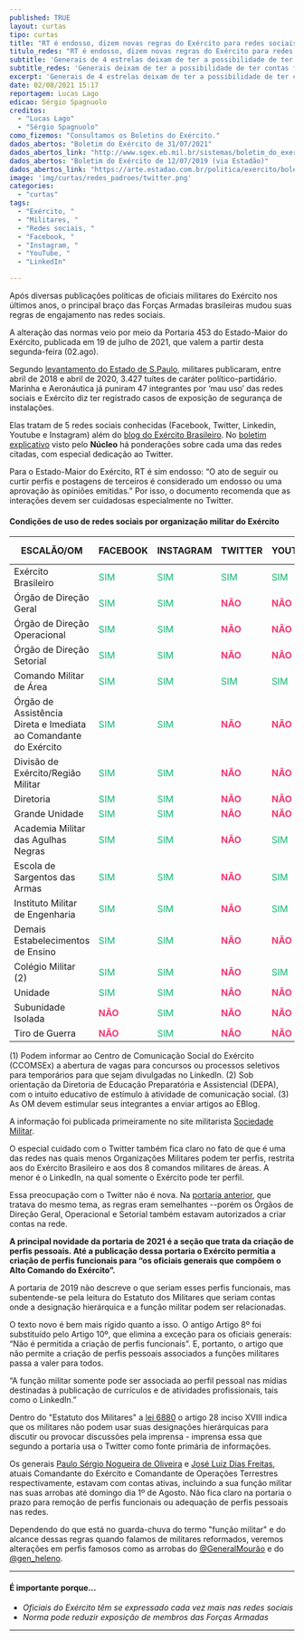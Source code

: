 ```yaml
---
published: TRUE
layout: curtas
tipo: curtas
title: "RT é endosso, dizem novas regras do Exército para redes sociais"
titulo_redes: "RT é endosso, dizem novas regras do Exército para redes sociais"
subtitle: 'Generais de 4 estrelas deixam de ter a possibilidade de ter contas funcionais nas redes sociais; função militar só pode fazer parte de perfil do Linkedin'
subtitle_redes: 'Generais deixam de ter a possibilidade de ter contas funcionais nas redes sociais'
excerpt: 'Generais de 4 estrelas deixam de ter a possibilidade de ter contas funcionais nas redes sociais, função militar só pode fazer parte do perfil do Linkedin'
date: 02/08/2021 15:17
reportagem: Lucas Lago
edicao: Sérgio Spagnuolo
creditos:
  - "Lucas Lago"
  - "Sérgio Spagnuolo"
como_fizemos: "Consultamos os Boletins do Exército."
dados_abertos: "Boletim do Exército de 31/07/2021"
dados_abertos_link: "http://www.sgex.eb.mil.br/sistemas/boletim_do_exercito/copiar.php?codarquivo=1907&act=bre"
dados_abertos: "Boletim do Exército de 12/07/2019 (via Estadão)"
dados_abertos_link: "https://arte.estadao.com.br/politica/exercito/boletim-exercito-tuites/boletim-exercito-tuites-2019.pdf"
image: 'img/curtas/redes_padroes/twitter.png'
categories:
  - "curtas"
tags:
  - "Exército, "
  - "Militares, "
  - "Redes sociais, "
  - "Facebook, "
  - "Instagram, "
  - "YouTube, "
  - "LinkedIn"

---
```


Após diversas publicações políticas de oficiais militares do Exército nos últimos anos, o principal braço das Forças Armadas brasileiras mudou suas regras de engajamento nas redes sociais.

A alteração das normas veio por meio da Portaria 453 do Estado-Maior do Exército, publicada em 19 de julho de 2021, que valem a partir desta segunda-feira (02.ago).

Segundo [levantamento do Estado de S.Paulo](https://politica.estadao.com.br/noticias/geral,em-dois-anos-militares-da-ativa-postaram-3-4-mil-tuites-politicos,70003701887), militares publicaram, entre abril de 2018 e abril de 2020, 3.427 tuítes de caráter político-partidário. Marinha e Aeronáutica já puniram 47 integrantes por ‘mau uso’ das redes sociais e Exército diz ter registrado casos de exposição de segurança de instalações.

Elas tratam de 5 redes sociais conhecidas (Facebook, Twitter, Linkedin, Youtube e Instagram) além do [blog do Exército Brasileiro](http://eblog.eb.mil.br/). No [boletim explicativo](http://www.sgex.eb.mil.br/sistemas/boletim_do_exercito/copiar.php?codarquivo=1907&act=bre) visto pelo **Núcleo** há ponderações sobre cada uma das redes citadas, com especial dedicação ao Twitter.

Para o Estado-Maior do Exército, RT é sim endosso: “O ato de seguir ou curtir perfis e postagens de terceiros é considerado um endosso ou uma aprovação às opiniões emitidas.” Por isso, o documento recomenda que as interações devem ser cuidadosas especialmente no Twitter.

#### Condições de uso de redes sociais por organização militar do Exército

| ESCALÃO/OM                                                         | FACEBOOK | INSTAGRAM | TWITTER | YOUTUBE | LINKEDIN | BLOG (3) |
|--------------------------------------------------------------------|----------|-----------|---------|---------|----------|------|
| Exército Brasileiro                                              | <span style="color:#0fb872">SIM</span>      | <span style="color:#0fb872">SIM</span>       | <span style="color:#0fb872">SIM</span>     | <span style="color:#0fb872">SIM</span>     | <span style="color:#0fb872">SIM</span>      | <span style="color:#0fb872">SIM</span>  |
| Órgão de Direção Geral                                           | <span style="color:#0fb872">SIM</span>      | <span style="color:#0fb872">SIM</span>       | <span style="color:#f33872;font-weight:700">NÃO</span>     | <span style="color:#f33872;font-weight:700">NÃO</span>     | <span style="color:#f33872;font-weight:700">NÃO (1)</span>      | <span style="color:#f33872;font-weight:700">NÃO</span>  |
| Órgão de Direção Operacional                                     | <span style="color:#0fb872">SIM</span>      | <span style="color:#0fb872">SIM</span>       | <span style="color:#f33872;font-weight:700">NÃO</span>     | <span style="color:#f33872;font-weight:700">NÃO</span>     | <span style="color:#f33872;font-weight:700">NÃO (1)</span>      | <span style="color:#f33872;font-weight:700">NÃO</span>  |
| Órgão de Direção Setorial                                        | <span style="color:#0fb872">SIM</span>      | <span style="color:#0fb872">SIM</span>       | <span style="color:#f33872;font-weight:700">NÃO</span>     | <span style="color:#f33872;font-weight:700">NÃO</span>     | <span style="color:#f33872;font-weight:700">NÃO (1)</span>      | <span style="color:#f33872;font-weight:700">NÃO</span>  |
| Comando Militar de Área                                          | <span style="color:#0fb872">SIM</span>      | <span style="color:#0fb872">SIM</span>       | <span style="color:#0fb872">SIM</span>     | <span style="color:#0fb872">SIM</span>     | <span style="color:#f33872;font-weight:700">NÃO</span>      | <span style="color:#f33872;font-weight:700">NÃO</span>  |
| Órgão de Assistência Direta e Imediata ao Comandante do Exército | <span style="color:#0fb872">SIM</span>      | <span style="color:#0fb872">SIM</span>       | <span style="color:#f33872;font-weight:700">NÃO</span>     | <span style="color:#f33872;font-weight:700">NÃO</span>     | <span style="color:#f33872;font-weight:700">NÃO (1)</span>      | <span style="color:#f33872;font-weight:700">NÃO</span>  |
| Divisão de Exército/Região Militar                               | <span style="color:#0fb872">SIM</span>      | <span style="color:#0fb872">SIM</span>       | <span style="color:#f33872;font-weight:700">NÃO</span>     | <span style="color:#f33872;font-weight:700">NÃO</span>     | <span style="color:#f33872;font-weight:700">NÃO (1)</span>      | <span style="color:#f33872;font-weight:700">NÃO</span>  |
| Diretoria                                                        | <span style="color:#0fb872">SIM</span>      | <span style="color:#0fb872">SIM</span>       | <span style="color:#f33872;font-weight:700">NÃO</span>     | <span style="color:#f33872;font-weight:700">NÃO</span>     | <span style="color:#f33872;font-weight:700">NÃO (1)</span>      | <span style="color:#f33872;font-weight:700">NÃO</span>  |
| Grande Unidade                                                   | <span style="color:#0fb872">SIM</span>      | <span style="color:#0fb872">SIM</span>       | <span style="color:#f33872;font-weight:700">NÃO</span>     | <span style="color:#f33872;font-weight:700">NÃO</span>     | <span style="color:#f33872;font-weight:700">NÃO</span>      | <span style="color:#f33872;font-weight:700">NÃO</span>  |
| Academia Militar das Agulhas Negras                              | <span style="color:#0fb872">SIM</span>      | <span style="color:#0fb872">SIM</span>       | <span style="color:#f33872;font-weight:700">NÃO</span>     | <span style="color:#0fb872">SIM</span>     | <span style="color:#f33872;font-weight:700">NÃO (1)</span>      | <span style="color:#f33872;font-weight:700">NÃO</span>  |
| Escola de Sargentos das Armas                                    | <span style="color:#0fb872">SIM</span>      | <span style="color:#0fb872">SIM</span>       | <span style="color:#f33872;font-weight:700">NÃO</span>     | <span style="color:#0fb872">SIM</span>     | <span style="color:#f33872;font-weight:700">NÃO (1)</span>      | <span style="color:#f33872;font-weight:700">NÃO</span>  |
| Instituto Militar de Engenharia                                  | <span style="color:#0fb872">SIM</span>      | <span style="color:#0fb872">SIM</span>       | <span style="color:#f33872;font-weight:700">NÃO</span>     | <span style="color:#0fb872">SIM</span>     | <span style="color:#f33872;font-weight:700">NÃO (1)</span>      | <span style="color:#f33872;font-weight:700">NÃO</span>  |
| Demais Estabelecimentos de Ensino                                | <span style="color:#0fb872">SIM</span>      | <span style="color:#0fb872">SIM</span>       | <span style="color:#f33872;font-weight:700">NÃO</span>     | <span style="color:#f33872;font-weight:700">NÃO</span>     | <span style="color:#f33872;font-weight:700">NÃO</span>      | <span style="color:#f33872;font-weight:700">NÃO</span>  |
| Colégio Militar (2)                                                  | <span style="color:#0fb872">SIM</span>      | <span style="color:#0fb872">SIM</span>       | <span style="color:#f33872;font-weight:700">NÃO</span>     | <span style="color:#0fb872">SIM</span>     | <span style="color:#f33872;font-weight:700">NÃO (1)</span>      | <span style="color:#f33872;font-weight:700">NÃO</span>  |
| Unidade                                                          | <span style="color:#0fb872">SIM</span>      | <span style="color:#0fb872">SIM</span>       | <span style="color:#f33872;font-weight:700">NÃO</span>     | <span style="color:#f33872;font-weight:700">NÃO</span>     | <span style="color:#f33872;font-weight:700">NÃO</span>      | <span style="color:#f33872;font-weight:700">NÃO</span>  |
| Subunidade Isolada                                               | <span style="color:#f33872;font-weight:700">NÃO</span>      | <span style="color:#0fb872">SIM</span>       | <span style="color:#f33872;font-weight:700">NÃO</span>     | <span style="color:#f33872;font-weight:700">NÃO</span>     | <span style="color:#f33872;font-weight:700">NÃO</span>      | <span style="color:#f33872;font-weight:700">NÃO</span>  |
| Tiro de Guerra                                                   | <span style="color:#f33872;font-weight:700">NÃO</span>      | <span style="color:#0fb872">SIM</span>       | <span style="color:#f33872;font-weight:700">NÃO</span>     | <span style="color:#f33872;font-weight:700">NÃO</span>     | <span style="color:#f33872;font-weight:700">NÃO</span>      | <span style="color:#f33872;font-weight:700">NÃO</span>  |

<figcaption>
(1) Podem informar ao Centro de Comunicação Social do Exército (CCOMSEx) a abertura de vagas para concursos ou processos seletivos para temporários para que sejam divulgadas no LinkedIn.
(2) Sob orientação da Diretoria de Educação Preparatória e Assistencial (DEPA), com o intuito educativo de estímulo à atividade de comunicação social.
(3) As OM devem estimular seus integrantes a enviar artigos ao EBlog.
</figcaption>

A informação foi publicada primeiramente no site militarista [Sociedade Militar](https://www.sociedademilitar.com.br/2021/07/exercito-restringe-redes.html).

O especial cuidado com o Twitter também fica claro no fato de que é uma das redes nas quais menos Organizações Militares podem ter perfis, restrita aos do Exército Brasileiro e aos dos 8 comandos militares de áreas. A menor é o LinkedIn, na qual somente o Exército pode ter perfil.

Essa preocupação com o Twitter não é nova. Na [portaria anterior](https://arte.estadao.com.br/politica/exercito/boletim-exercito-tuites/boletim-exercito-tuites-2019.pdf), que tratava do mesmo tema, as regras eram semelhantes --porém os Órgãos de Direção Geral, Operacional e Setorial também estavam autorizados a criar contas na rede.

**A principal novidade da portaria de 2021 é a seção que trata da criação de perfis pessoais. Até a publicação dessa portaria o Exército permitia a criação de perfis funcionais para “os oficiais generais que compõem o Alto Comando do Exército”.**

A portaria de 2019 não descreve o que seriam esses perfis funcionais, mas subentende-se pela leitura do Estatuto dos Militares que seriam contas onde a designação hierárquica e a função militar podem ser relacionadas.

O texto novo é bem mais rígido quanto a isso. O antigo Artigo 8º foi substituído pelo Artigo 10º, que elimina a exceção para os oficiais generais: “Não é permitida a criação de perfis funcionais”. E, portanto, o artigo que não permite a criação de perfis pessoais associados a funções militares passa a valer para todos.

“A função militar somente pode ser associada ao perfil pessoal nas mídias destinadas à publicação de currículos e de atividades profissionais, tais como o LinkedIn.”

Dentro do "Estatuto dos Militares" a [lei 6880](http://www.planalto.gov.br/ccivil_03/leis/l6880.htm) o artigo 28 inciso XVIII indica que os militares não podem usar suas designações hierárquicas para discutir ou provocar discussões pela imprensa - imprensa essa que segundo a portaria usa o Twitter como fonte primária de informações.

Os generais [Paulo Sérgio Nogueira de Oliveira](https://twitter.com/gen_paulosergio) e [José Luiz Dias Freitas](https://twitter.com/Gen_Ex_Freitas), atuais Comandante do Exército e Comandante de Operações Terrestres respectivamente, estavam com contas ativas, incluindo a sua função militar nas suas arrobas até domingo dia 1º de Agosto. Não fica claro na portaria o prazo para remoção de perfis funcionais ou adequação de perfis pessoais nas redes.

Dependendo do que está no guarda-chuva do termo "função militar" e do alcance dessas regras quando falamos de militares reformados, veremos alterações em perfis famosos como as arrobas do [@GeneralMourão](https://twitter.com/GeneralMourao) e do [@gen_heleno](https://twitter.com/gen_heleno).

---

#### É importante porque...

- *Oficiais do Exército têm se expressado cada vez mais nas redes sociais*
- *Norma pode reduzir exposição de membros das Forças Armadas*

---

